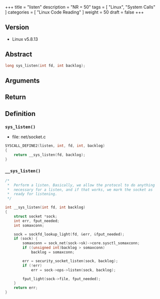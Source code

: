 +++
title = "listen"
description = "NR = 50"
tags = [
  "Linux", "System Calls"
]
categories = [
  "Linux Code Reading"
]
weight = 50
draft = false
+++

## Version

- Linux v5.8.13

## Abstract

```c
long sys_listen(int fd, int backlog);
```

## Arguments

## Return

## Definition

### `sys_listen()`

- file: net/socket.c

```c
SYSCALL_DEFINE2(listen, int, fd, int, backlog)
{
	return __sys_listen(fd, backlog);
}
```

### `__sys_listen()`

```c
/*
 *	Perform a listen. Basically, we allow the protocol to do anything
 *	necessary for a listen, and if that works, we mark the socket as
 *	ready for listening.
 */

int __sys_listen(int fd, int backlog)
{
	struct socket *sock;
	int err, fput_needed;
	int somaxconn;

	sock = sockfd_lookup_light(fd, &err, &fput_needed);
	if (sock) {
		somaxconn = sock_net(sock->sk)->core.sysctl_somaxconn;
		if ((unsigned int)backlog > somaxconn)
			backlog = somaxconn;

		err = security_socket_listen(sock, backlog);
		if (!err)
			err = sock->ops->listen(sock, backlog);

		fput_light(sock->file, fput_needed);
	}
	return err;
}
```
